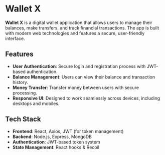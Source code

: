 # Wallet X

**Wallet X** is a digital wallet application that allows users to manage their balances, make transfers, and track financial transactions. The app is built with modern web technologies and features a secure, user-friendly interface.

## Features

- **User Authentication**: Secure login and registration process with JWT-based authentication.
- **Balance Management**: Users can view their balance and transaction history.
- **Money Transfer**: Transfer money between users with secure processing.
- **Responsive UI**: Designed to work seamlessly across devices, including desktops and mobiles.

## Tech Stack

- **Frontend**: React, Axios, JWT (for token management)
- **Backend**: Node.js, Express, MongoDB
- **Authentication**: JWT-based token system
- **State Management**: React hooks & Recoil
